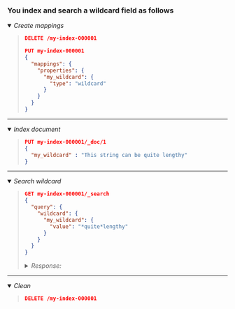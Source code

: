 ### You index and search a wildcard field as follows


<details open><summary><i>Create mappings</i></summary><blockquote>

```json
DELETE /my-index-000001

PUT my-index-000001
{
  "mappings": {
    "properties": {
      "my_wildcard": {
        "type": "wildcard"
      }
    }
  }
}
```

</blockquote></details>

---


<details open><summary><i>Index document</i></summary><blockquote>

```json
PUT my-index-000001/_doc/1
{
  "my_wildcard" : "This string can be quite lengthy"
}
```

</blockquote></details>

---


<details open><summary><i>Search wildcard</i></summary><blockquote>

```json
GET my-index-000001/_search
{
  "query": {
    "wildcard": {
      "my_wildcard": {
        "value": "*quite*lengthy"
      }
    }
  }
}
```

  <details><summary><i>Response:</i></summary>

  ```json
  {
    "took" : 4,
    "timed_out" : false,
    "_shards" : {
      "total" : 1,
      "successful" : 1,
      "skipped" : 0,
      "failed" : 0
    },
    "hits" : {
      "total" : {
        "value" : 1,
        "relation" : "eq"
      },
      "max_score" : 1.0,
      "hits" : [
        {
          "_index" : "my-index-000001",
          "_type" : "_doc",
          "_id" : "1",
          "_score" : 1.0,
          "_source" : {
            "my_wildcard" : "This string can be quite lengthy"
          }
        }
      ]
    }
  }
  ```

  </details>

</blockquote></details>

---


<details open><summary><i>Clean</i></summary><blockquote>

```json
DELETE /my-index-000001
```

</blockquote></details>


